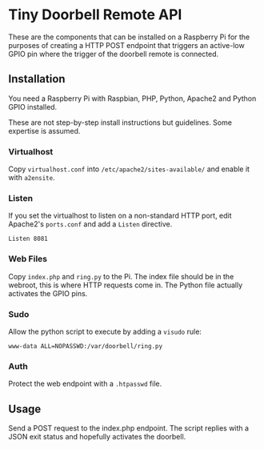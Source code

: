 # Tiny Doorbell Remote API

These are the components that can be installed on a Raspberry Pi for the purposes of creating a HTTP POST endpoint that triggers an active-low GPIO pin where the trigger of the doorbell remote is connected.

## Installation

You need a Raspberry Pi with Raspbian, PHP, Python, Apache2 and Python GPIO installed.

These are not step-by-step install instructions but guidelines. Some expertise is assumed.

### Virtualhost

Copy `virtualhost.conf` into `/etc/apache2/sites-available/` and enable it with `a2ensite`.

### Listen

If you set the virtualhost to listen on a non-standard HTTP port, edit Apache2's `ports.conf` and add a `Listen` directive.

```
Listen 8081
```

### Web Files

Copy `index.php` and `ring.py` to the Pi. The index file should be in the webroot, this is where HTTP requests come in. The Python file actually activates the GPIO pins.

### Sudo

Allow the python script to execute by adding a `visudo` rule:

```
www-data ALL=NOPASSWD:/var/doorbell/ring.py
```

### Auth

Protect the web endpoint with a `.htpasswd` file.

## Usage

Send a POST request to the index.php endpoint. The script replies with a JSON exit status and hopefully activates the doorbell.
